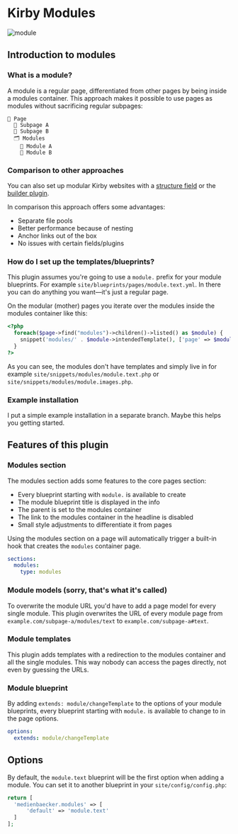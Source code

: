 # Kirby Modules

![module](https://user-images.githubusercontent.com/7975568/69164144-ba765480-0aef-11ea-8b4e-b586066c3cbf.gif)

## Introduction to modules

### What is a module?

A module is a regular page, differentiated from other pages by being inside a modules container.
This approach makes it possible to use pages as modules without sacrificing regular subpages:

```
📄 Page
  📄 Subpage A
  📄 Subpage B
  🗂 Modules
    📄 Module A
    📄 Module B
```

### Comparison to other approaches

You can also set up modular Kirby websites with a [structure field](https://getkirby.com/docs/reference/panel/fields/structure) or the [builder plugin](https://github.com/TimOetting/kirby-builder).

In comparison this approach offers some advantages:

- Separate file pools
- Better performance because of nesting
- Anchor links out of the box
- No issues with certain fields/plugins

### How do I set up the templates/blueprints?

This plugin assumes you're going to use a `module.` prefix for your module blueprints. For example `site/blueprints/pages/module.text.yml`. In there you can do anything you want—it's just a regular page.

On the modular (mother) pages you iterate over the modules inside the modules container like this:

```php
<?php
  foreach($page->find("modules")->children()->listed() as $module) {
    snippet('modules/' . $module->intendedTemplate(), ['page' => $module])
  } 
?>
```

As you can see, the modules don't have templates and simply live in for example `site/snippets/modules/module.text.php` or `site/snippets/modules/module.images.php`.

### Example installation

I put a simple example installation in a separate branch. Maybe this helps you getting started.

## Features of this plugin

### Modules section

The modules section adds some features to the core pages section: 

- Every blueprint starting with `module.` is available to create
- The module blueprint title is displayed in the info
- The parent is set to the modules container
- The link to the modules container in the headline is disabled
- Small style adjustments to differentiate it from pages

Using the modules section on a page will automatically trigger a built-in hook that creates the `modules` container page.

```yml
sections:
  modules:
    type: modules
```

### Module models (sorry, that's what it's called)

To overwrite the module URL you'd have to add a page model for every single module.
This plugin overwrites the URL of every module page from `example.com/subpage-a/modules/text` to `example.com/subpage-a#text`.

### Module templates

This plugin adds templates with a redirection to the modules container and all the single modules. This way nobody can access the pages directly, not even by guessing the URLs.

### Module blueprint

By adding `extends: module/changeTemplate` to the options of your module blueprints, every blueprint starting with `module.` is available to change to in the page options.

```yml
options:
  extends: module/changeTemplate
```

## Options

By default, the `module.text` blueprint will be the first option when adding a module. You can set it to another blueprint in your `site/config/config.php`:

```php
return [
  'medienbaecker.modules' => [
      'default' => 'module.text'
  ]
];
```
